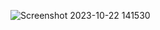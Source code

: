 ![Screenshot 2023-10-22 141530](https://github.com/devisha04/DSA_LAB-G1-/assets/147936789/f5bef57e-6e4e-42ff-82e5-f816a6a59ca6)
